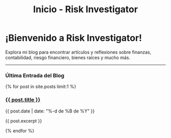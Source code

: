 ﻿---
layout: default
title: Inicio - Risk Investigator
---

# ¡Bienvenido a Risk Investigator!

Explora mi blog para encontrar artículos y reflexiones sobre finanzas, contabilidad, riesgo financiero, bienes raíces y mucho más.

---

### Última Entrada del Blog

{% for post in site.posts limit:1 %}
  <h3><a href="{{ post.url }}">{{ post.title }}</a></h3>
  <p class="post-date">{{ post.date | date: "%-d de %B de %Y" }}</p>
  <p>{{ post.excerpt }}</p>
{% endfor %}